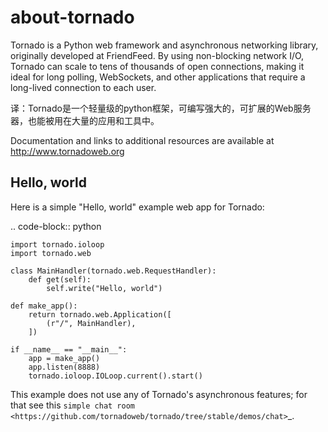 # about-tornado

Tornado is a Python web framework and asynchronous networking library, originally developed at FriendFeed. By using non-blocking network I/O, Tornado can scale to tens of thousands of open connections, making it ideal for long polling, WebSockets, and other applications that require a long-lived connection to each user.

译：Tornado是一个轻量级的python框架，可编写强大的，可扩展的Web服务器，也能被用在大量的应用和工具中。

Documentation and links to additional resources are available at
http://www.tornadoweb.org

## Hello, world

Here is a simple "Hello, world" example web app for Tornado:

.. code-block:: python

    import tornado.ioloop
    import tornado.web

    class MainHandler(tornado.web.RequestHandler):
        def get(self):
            self.write("Hello, world")

    def make_app():
        return tornado.web.Application([
            (r"/", MainHandler),
        ])

    if __name__ == "__main__":
        app = make_app()
        app.listen(8888)
        tornado.ioloop.IOLoop.current().start()

This example does not use any of Tornado's asynchronous features; for
that see this `simple chat room
<https://github.com/tornadoweb/tornado/tree/stable/demos/chat>`_.





